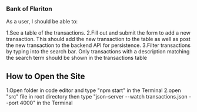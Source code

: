### Bank of Flariton

As a user, I should be able to:

1.See a table of the transactions.
2.Fill out and submit the form to add a new transaction. This should add the new transaction to the table as well as post the new transaction to the backend API for persistence.
3.Filter transactions by typing into the search bar. Only transactions with a description matching the search term should be shown in the transactions table

## How to Open the Site

1.Open folder in code editor and type "npm start" in the Terminal
2.open "src" file in root directory then type "json-server --watch transactions.json --port 4000" in the Terminal